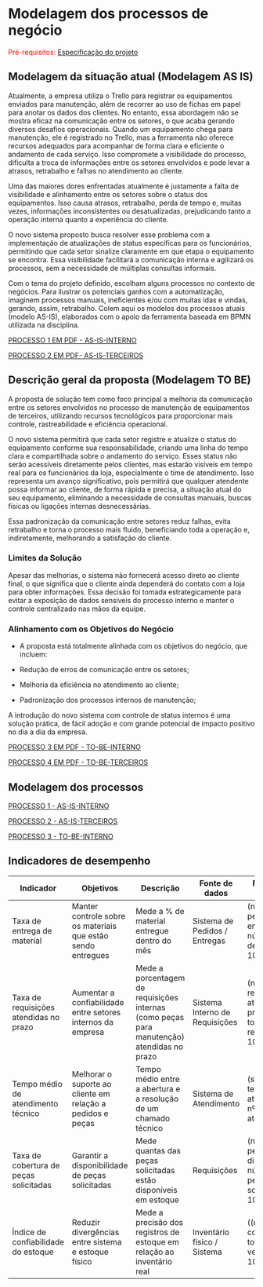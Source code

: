 # Modelagem dos processos de negócio

<span style="color:red">Pré-requisitos: <a href="02-Especificacao.md"> Especificação do projeto</a></span>


## Modelagem da situação atual (Modelagem AS IS)

Atualmente, a empresa utiliza o Trello para registrar os equipamentos enviados para manutenção, além de recorrer ao uso de fichas em papel para anotar os dados dos clientes. No entanto, essa abordagem não se mostra eficaz na comunicação entre os setores, o que acaba gerando diversos desafios operacionais. Quando um equipamento chega para manutenção, ele é registrado no Trello, mas a ferramenta não oferece recursos adequados para acompanhar de forma clara e eficiente o andamento de cada serviço. Isso compromete a visibilidade do processo, dificulta a troca de informações entre os setores envolvidos e pode levar a atrasos, retrabalho e falhas no atendimento ao cliente.

Uma das maiores dores enfrentadas atualmente é justamente a falta de visibilidade e alinhamento entre os setores sobre o status dos equipamentos. Isso causa atrasos, retrabalho, perda de tempo e, muitas vezes, informações inconsistentes ou desatualizadas, prejudicando tanto a operação interna quanto a experiência do cliente.

O novo sistema proposto busca resolver esse problema com a implementação de atualizações de status específicas para os funcionários, permitindo que cada setor sinalize claramente em que etapa o equipamento se encontra. Essa visibilidade facilitará a comunicação interna e agilizará os processos, sem a necessidade de múltiplas consultas informais.

Com o tema do projeto definido, escolham alguns processos no contexto de negócios. Para ilustrar os potenciais ganhos com a automatização, imaginem processos manuais, ineficientes e/ou com muitas idas e vindas, gerando, assim, retrabalho. Colem aqui os modelos dos processos atuais (modelo AS-IS), elaborados com o apoio da ferramenta baseada em BPMN utilizada na disciplina.

[PROCESSO 1 EM PDF - AS-IS-INTERNO](./processes/AS-IS-Interno.pdf "Processo 1.")

[PROCESSO 2 EM PDF- AS-IS-TERCEIROS](./processes/AS-IS-Terceiros.pdf "Processo 2.")

## Descrição geral da proposta (Modelagem TO BE)

A proposta de solução tem como foco principal a melhoria da comunicação entre os setores envolvidos no processo de manutenção de equipamentos de terceiros, utilizando recursos tecnológicos para proporcionar mais controle, rastreabilidade e eficiência operacional.

O novo sistema permitirá que cada setor registre e atualize o status do equipamento conforme sua responsabilidade, criando uma linha do tempo clara e compartilhada sobre o andamento do serviço. Esses status não serão acessíveis diretamente pelos clientes, mas estarão visíveis em tempo real para os funcionários da loja, especialmente o time de atendimento. Isso representa um avanço significativo, pois permitirá que qualquer atendente possa informar ao cliente, de forma rápida e precisa, a situação atual do seu equipamento, eliminando a necessidade de consultas manuais, buscas físicas ou ligações internas desnecessárias.

Essa padronização da comunicação entre setores reduz falhas, evita retrabalho e torna o processo mais fluido, beneficiando toda a operação e, indiretamente, melhorando a satisfação do cliente.

### Limites da Solução

Apesar das melhorias, o sistema não fornecerá acesso direto ao cliente final, o que significa que o cliente ainda dependerá do contato com a loja para obter informações. Essa decisão foi tomada estrategicamente para evitar a exposição de dados sensíveis do processo interno e manter o controle centralizado nas mãos da equipe.

### Alinhamento com os Objetivos do Negócio
 - A proposta está totalmente alinhada com os objetivos do negócio, que incluem:

 - Redução de erros de comunicação entre os setores;

 - Melhoria da eficiência no atendimento ao cliente;

 - Padronização dos processos internos de manutenção;


A introdução do novo sistema com controle de status internos é uma solução prática, de fácil adoção e com grande potencial de impacto positivo no dia a dia da empresa.

[PROCESSO 3 EM PDF - TO-BE-INTERNO](./processes/TO-BE-Internos.pdf "Processo 3.")

[PROCESSO 4 EM PDF - TO-BE-TERCEIROS](./processes/TO-BE-Terceiros.pdf "Processo 4.")

## Modelagem dos processos

[PROCESSO 1 - AS-IS-INTERNO](./processes/processo-1-nome-do-processo.md "Detalhamento do processo 1.")

[PROCESSO 2 - AS-IS-TERCEIROS](./processes/processo-2-nome-do-processo.md "Detalhamento do processo 2.")

[PROCESSO 3 - TO-BE-INTERNO](./processes/processo-2-nome-do-processo.md "Detalhamento do processo 2.")

## Indicadores de desempenho

| **Indicador** | **Objetivos** | **Descrição** | **Fonte de dados** | **Fórmula de cálculo** |
| ---           | ---           | ---           | ---             | ---             |
| Taxa de entrega de material | Manter controle sobre os materiais que estão sendo entregues |Mede a % de material entregue dentro do mês | Sistema de Pedidos / Entregas | (número de pedidos entregues / número total de pedidos) * 100 |
| Taxa de requisições atendidas no prazo | Aumentar a confiabilidade entre setores internos da empresa | Mede a porcentagem de requisições internas (como peças para manutenção) atendidas no prazo | Sistema Interno de Requisições | (nº de requisições atendidas no prazo / nº total de requisições) * 100 |
| Tempo médio de atendimento técnico | Melhorar o suporte ao cliente em relação a pedidos e peças | Tempo médio entre a abertura e a resolução de um chamado técnico | Sistema de Atendimento | (soma dos tempos de atendimento / nº total de atendimentos) |
| Taxa de cobertura de peças solicitadas | Garantir a disponibilidade de peças solicitadas | Mede quantas das peças solicitadas estão disponíveis em estoque | Requisições | (número de peças disponíveis / número de peças solicitadas) * 100 |
| Índice de confiabilidade do estoque | Reduzir divergências entre sistema e estoque físico | Mede a precisão dos registros de estoque em relação ao inventário real | Inventário físico / Sistema | ((nº de itens corretos / total de itens verificados) * 100) |
